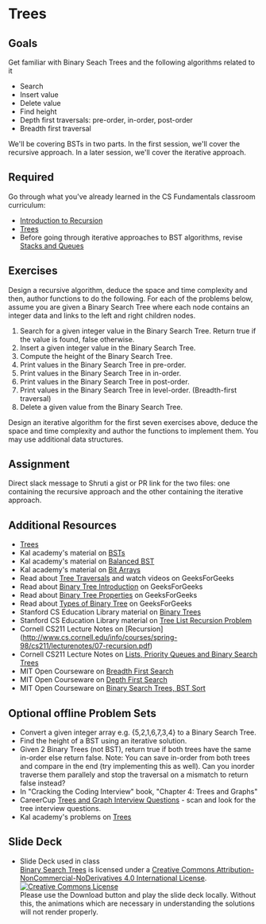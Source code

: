 # Trees
## Goals
Get familiar with Binary Seach Trees and the following algorithms related to it
+ Search
+ Insert value
+ Delete value
+ Find height
+ Depth first traversals: pre-order, in-order, post-order
+ Breadth first traversal

We'll be covering BSTs in two parts. In the first session, we'll cover the recursive approach. In a later session, we'll cover the iterative approach.

## Required
Go through what you've already learned in the CS Fundamentals classroom curriculum:
+ [Introduction to Recursion](https://github.com/Ada-Developers-Academy/textbook-curriculum/blob/master/04-cs-fundamentals/classroom/Intro-to-Recursion.md)
+ [Trees](https://github.com/Ada-Developers-Academy/textbook-curriculum/blob/master/04-cs-fundamentals/classroom/Trees.md)
+ Before going through iterative approaches to BST algorithms, revise [Stacks and Queues](https://github.com/Ada-Developers-Academy/textbook-curriculum/blob/master/04-cs-fundamentals/classroom/ADTs-Stacks-Queues.md)

## Exercises
Design a recursive algorithm, deduce the space and time complexity and then, author functions to do the following. For each of the problems below, assume you are given a Binary Search Tree where each node contains an integer data and links to the left and right children nodes.
  1. Search for a given integer value in the Binary Search Tree. Return true if the value is found, false otherwise.
  2. Insert a given integer value in the Binary Search Tree.
  3. Compute the height of the Binary Search Tree.
  4. Print values in the Binary Search Tree in pre-order.
  5. Print values in the Binary Search Tree in in-order.
  6. Print values in the Binary Search Tree in post-order.
  7. Print values in the Binary Search Tree in level-order. (Breadth-first traversal)
  8. Delete a given value from the Binary Search Tree.

Design an iterative algorithm for the first seven exercises above, deduce the space and time complexity and author the functions to implement them. You may use additional data structures.

## Assignment
Direct slack message to Shruti a gist or PR link for the two files: one containing the recursive approach and the other containing the iterative approach.

## Additional Resources
+ [Trees](https://drive.google.com/drive/u/0/folders/0B6DpS0ihYV31alhKR2NKc3BuUGc)
+ Kal academy's material on [BSTs](https://drive.google.com/open?id=0BxHords9odw3ZXRGUlBZTHEta2M)
+ Kal academy's material on [Balanced BST](https://drive.google.com/open?id=0BxHords9odw3Sk5VZE9heWJjUXM)
+ Kal academy's material on [Bit Arrays](https://drive.google.com/open?id=0BxHords9odw3ZU11dzBtWkxCMjQ)
+ Read about [Tree Traversals](http://www.geeksforgeeks.org/618/) and watch videos on GeeksForGeeks
+ Read about [Binary Tree Introduction](http://quiz.geeksforgeeks.org/binary-tree-set-1-introduction/) on GeeksForGeeks
+ Read about [Binary Tree Properties](http://quiz.geeksforgeeks.org/binary-tree-set-2-properties/) on GeeksForGeeks
+ Read about [Types of Binary Tree](http://quiz.geeksforgeeks.org/binary-tree-set-3-types-of-binary-tree/) on GeeksForGeeks
+ Stanford CS Education Library material on [Binary Trees](http://cslibrary.stanford.edu/110/)
+ Stanford CS Education Library material on [Tree List Recursion Problem](http://cslibrary.stanford.edu/109/)
+ Cornell CS211 Lecture Notes on [Recursion] (http://www.cs.cornell.edu/info/courses/spring-98/cs211/lecturenotes/07-recursion.pdf)
+ Cornell CS211 Lecture Notes on [Lists, Priority Queues and Binary Search Trees](http://www.cs.cornell.edu/info/courses/spring-98/cs211/lecturenotes/06-ListsPQsBSTs.pdf)
+ MIT Open Courseware on [Breadth First Search](https://ocw.mit.edu/courses/electrical-engineering-and-computer-science/6-006-introduction-to-algorithms-fall-2011/lecture-videos/lecture-13-breadth-first-search-bfs/)
+ MIT Open Courseware on [Depth First Search](https://ocw.mit.edu/courses/electrical-engineering-and-computer-science/6-006-introduction-to-algorithms-fall-2011/lecture-videos/lecture-14-depth-first-search-dfs-topological-sort/)
+ MIT Open Courseware on [Binary Search Trees, BST Sort](https://ocw.mit.edu/courses/electrical-engineering-and-computer-science/6-006-introduction-to-algorithms-fall-2011/lecture-videos/lecture-5-binary-search-trees-bst-sort/)

## Optional offline Problem Sets
+ Convert a given integer array e.g. {5,2,1,6,7,3,4} to a Binary Search Tree.
+ Find the height of a BST using an iterative solution.
+ Given 2 Binary Trees (not BST), return true if both trees have the same in-order else return false. Note: You can save in-order from both trees and compare in the end (try implementing this as well). Can you inorder traverse them parallely and stop the traversal on a mismatch to return false instead?
+ In "Cracking the Coding Interview" book, "Chapter 4: Trees and Graphs"
+ CareerCup [Trees and Graph Interview Questions](https://www.careercup.com/page?pid=trees-and-graphs-interview-questions) - scan and look for the tree interview questions.
+ Kal academy's problems on [Trees](https://drive.google.com/open?id=0BxHords9odw3b2d1ZTJtVkZZTkk)

## Slide Deck
+ Slide Deck used in class</br>
<span xmlns:dct="http://purl.org/dc/terms/" property="dct:title"><a href="https://www.slideshare.net/secret/1BRYeQtfdLjeus">Binary Search Trees</a></span> is licensed under a <a rel="license" href="http://creativecommons.org/licenses/by-nc-nd/4.0/">Creative Commons Attribution-NonCommercial-NoDerivatives 4.0 International License</a>.</br>
<a rel="license" href="http://creativecommons.org/licenses/by-nc-nd/4.0/"><img alt="Creative Commons License" style="border-width:0" src="https://i.creativecommons.org/l/by-nc-nd/4.0/88x31.png" /></a><br /> Please use the Download button and play the slide deck locally. Without this, the animations which are necessary in understanding the solutions will not render properly.

